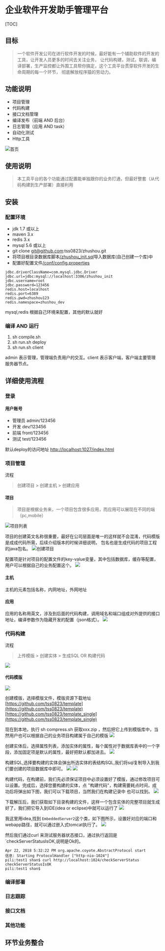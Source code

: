 # 企业软件开发助手管理平台

[TOC]

## 目标

> 一个软件开发公司在进行软件开发的时候，最好能有一个辅助软件的开发的工具，让开发人员更多的时间去关注业务，
让代码构建，测试，联调，编译部署，生产监控都让外围工具帮你搞定，这个工具平台贯穿软件开发的生命周期的每一个环节，
彻底解放程序猿的劳动力。

## 功能说明

* 项目管理
* 代码构建
* 接口文档管理
* 编译发布（前端 AND 后台）
* 日志管理（应用 AND task）
* 自动化测试
* Http工具

![首页](res/index.png)

## 使用说明

> 本工具平台的各个功能通过配置能单独跟你的业务打通，但最好整套（从代码构建到生产部署）直接利用

## 安装

### 配置环境
* jdk 1.7 或以上
* maven 3.x
* redis 3.x
* mysql 5.6 或以上
* git clone git@github.com:tss0823/zhushou.git
* 将项目根目录数据库脚本[/zhushou_init.sql](zhushou_init.sql)导入数据库(自己创建一个库)中
* 配置好配置文件[/conf/config.properties](conf/config.properties)
```
jdbc.driverClassName=com.mysql.jdbc.Driver
jdbc.url=jdbc:mysql://localhost:3306/zhushou_init
jdbc.username=root
jdbc.password=123456
redis.host=localhost
redis.port=6389
redis.pwd=zhushou123
redis.namespace=zhushou_dev
```
mysql,redis 根据自己环境来配置，其他的默认就好

### 编译 AND 运行
1. sh compile.sh 
2. sh run.sh deploy
3. sh run.sh client

admin 表示管理，管理端负责用户的交互。client 表示客户端，客户端主要管理服务器节点。

## 详细使用流程

### 登录
#### 用户账号
* 管理员 admin/123456
* 开发   dev/123456
* 前端   front/123456
* 测试   test/123456

默认deploy的访问地址
[http://localhost:1027/index.html](http://localhost:1027/index.html)


### 项目管理
流程
> 创建项目 > 创建主机 > 创建应用

#### 项目
> 项目是根据业务来，一个项目包含很多应用，而应用可以展现在不同的端（pc,mobile）

![项目列表](res/p_c1.png)

项目的创建英文名称很重要，最好在公司层面是唯一的这样就不会混淆，代码模版是成成代码所需，后续介绍版本的时候详细说明，
包名也是生成代码的项目工程的java包名。
![创建项目](res/p_c2.png)

配置项是针对项目的配置文件的key-value变量，其中包括数据库，缓存等配置，用户可以根据自己的业务配置这个。
![](res/p_c3.png)

#### 主机
主机的元素包括名称，内网地址，外网地址

#### 应用

应用的名称用英文，涉及到后面的代码构建，调用域名和端口组成对外提供的接口地址，编译参数作为隐藏开发的配置（json格式）。
![](res/a_c1.png)

### 代码构建
流程
> 上传模版 > 创建实体 > 生成SQL OR 构建代码

![](res/c_1.png)

#### 代码模版
![](res/t_2.png)

创建模版，选择模版文件，模版资源下载地址 [https://github.com/tss0823/template](https://github.com/tss0823/template)
[https://github.com/tss0823/template_single](https://github.com/tss0823/template_single)

现在到本地，执行 sh compress.sh 获取xxx.zip ，然后把它上传到模版库中，当然用户也可以根据自己的业务项目构建属于自己的模版
![](res/t_1.png)

创建实体后，选择属性列表，添加实体的属性，每个属性对于数据库表中的一个字段，添加固定项是默认的属性，最好把默认都加进去。
![](res/c_2.png)

构建SQL,选择要构建的实体会弹出所选实体的表结构SQL,我们将sql复制导入到我们要创建的项目数据库中即可。
![](res/c_3.png)
![](res/c_7.png)

构建代码，在构建前，我们先必须保证项目中必须设置好了模版，通过修改项目可以设置。完成后，选择您要构建的实体，点 "构建代码"，构建需要耗点时间，成功后将弹出如下图，我们可以下载项目，当然我们在构建记录中
也可以找到。
![](res/c_4.png)

下载解压后，我们获取如下目录构建的文件，这样一个包含实体的完整项目就生成好了，我们把它导入到IDE(idea or eclipse)中就可以运行了
![](res/c_5.png)

我这里用idea,找到 `EmbeddedServer2`这个类，如下图所示，设置好对应的端口和webapp路径，就可以通过嵌入式tomcat执行了。
![](res/c_6.png)

然后我们通过curl 来测试服务器状态接口，通过执行返回是`checkServerStatusIsOK,说明是Ok的。
```
Apr 22, 2018 5:32:22 PM org.apache.coyote.AbstractProtocol start
信息: Starting ProtocolHandler ["http-nio-1024"]
pili:test1 shan$ curl http://localhost:1024/checkServerStatus
checkServerStatusIsOK
pili:test1 shan$
```

### 编译部署

### 日志跟踪

### 接口文档

### 其他功能

## 环节业务整合


